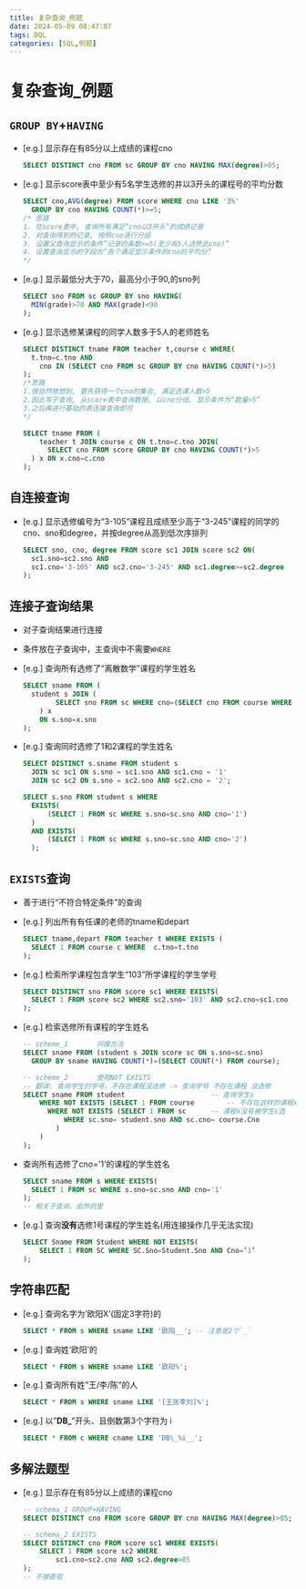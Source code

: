 ```yaml
---
title: 复杂查询_例题
date: 2024-05-09 08:47:07
tags: DQL
categories: [SQL,例题]
---
```


# 复杂查询_例题
## `GROUP BY`+`HAVING`

- [e.g.] 显示存在有85分以上成绩的课程cno

  ```sql
  SELECT DISTINCT cno FROM sc GROUP BY cno HAVING MAX(degree)>85;
  ```
  <!-- more -->

- [e.g.] 显示score表中至少有5名学生选修的并以3开头的课程号的平均分数

  ```sql
  SELECT cno,AVG(degree) FROM score WHERE cno LIKE '3%'
  	GROUP BY cno HAVING COUNT(*)>=5;
  /* 思路
  1. 在score表中, 查询所有满足”cno以3开头”的成绩记录
  2. 对查询得到的记录, 按照cno进行分组
  3. 设置父查询显示的条件”记录的条数>=5(至少有5人选修此cno)”
  4. 设置查询显示的字段为”各个满足显示条件的cno的平均分”
  */
  ```

- [e.g.] 显示最低分大于70，最高分小于90,的sno列

  ```sql
  SELECT sno FROM sc GROUP BY sno HAVING(
  	MIN(grade)>70 AND MAX(grade)<90
  );
  ```

- [e.g.] 显示选修某课程的同学人数多于5人的老师姓名

  ```sql
  SELECT DISTINCT tname FROM teacher t,course c WHERE(
  	t.tno=c.tno AND
      cno IN (SELECT cno FROM sc GROUP BY cno HAVING COUNT(*)>5)
  );
  /*思路
  1.很自然地想到, 要先获得一个cno的集合, 满足选课人数>5
  2.因此写子查询, 从score表中查询数据, 以cno分组, 显示条件为”数量>5”
  3.之后再进行基础的表连接查询即可
  */
  ```

  ```sql
  SELECT tname FROM (
      teacher t JOIN course c ON t.tno=c.tno JOIN(
  		SELECT cno FROM score GROUP BY cno HAVING COUNT(*)>5
  	) x ON x.cno=c.cno
  );
  ```




## 自连接查询

- [e.g.] 显示选修编号为“3-105”课程且成绩至少高于“3-245”课程的同学的cno、sno和degree，并按degree从高到低次序排列

  ```sql
  SELECT sno, cno, degree FROM score sc1 JOIN score sc2 ON(
    sc1.sno=sc2.sno AND 
    sc1.cno='3-105' AND sc2.cno='3-245' AND sc1.degree>=sc2.degree
  );
  ```



## 连接子查询结果

- 对子查询结果进行连接

- 条件放在子查询中，主查询中不需要`WHERE`

- [e.g.] 查询所有选修了“离散数学”课程的学生姓名

  ```sql
  SELECT sname FROM (
  	student s JOIN (
          SELECT sno FROM sc WHERE cno=(SELECT cno FROM course WHERE cname='离散数学')
      ) x
      ON s.sno=x.sno
  );
  ```

- [e.g.] 查询同时选修了1和2课程的学生姓名

  ```sql
  SELECT DISTINCT s.sname FROM student s
  	JOIN sc sc1 ON s.sno = sc1.sno AND sc1.cno = '1'
  	JOIN sc sc2 ON s.sno = sc2.sno AND sc2.cno = '2';
  ```

  ```sql
  SELECT s.sno FROM student s WHERE
    EXISTS(
	    (SELECT 1 FROM sc WHERE s.sno=sc.sno AND cno='1')
    )
    AND EXISTS(
	    (SELECT 1 FROM sc WHERE s.sno=sc.sno AND cno='2')
    );
  ```


## `EXISTS`查询

- 善于进行“不符合特定条件”的查询

- [e.g.] 列出所有有任课的老师的tname和depart

  ```sql
  SELECT tname,depart FROM teacher t WHERE EXISTS (
  	SELECT 1 FROM course c WHERE  c.tno=t.tno
  );
  ```

- [e.g.] 检索所学课程包含学生“103”所学课程的学生学号

  ```sql
  SELECT DISTINCT sno FROM score sc1 WHERE EXISTS(
  	SELECT 1 FROM score sc2 WHERE sc2.sno='103' AND sc2.cno=sc1.cno
  );
  ```

- [e.g.] 检索选修所有课程的学生姓名

  ```sql
  -- scheme_1		间接方法
  SELECT sname FROM (student s JOIN score sc ON s.sno=sc.sno)
  	GROUP BY sname HAVING COUNT(*)=(SELECT COUNT(*) FROM course);
  ```

  ```sql
  -- scheme_2		使用NOT EXISTS
  -- 翻译: 查询学生的学号，不存在课程没选修 -> 查询学号 不存在课程 没选修
  SELECT sname FROM student						-- 查询学生s
      WHERE NOT EXISTS (SELECT 1 FROM course		-- 不存在这样的课程x
      	WHERE NOT EXISTS (SELECT 1 FROM sc		-- 课程x没有被学生s选
      		WHERE sc.sno= student.sno AND sc.cno= course.Cno
          )
      )
  );
  ```

- 查询所有选修了cno='1'的课程的学生姓名

  ```sql
  SELECT sname FROM s WHERE EXISTS(
  	SELECT 1 FROM sc WHERE s.sno=sc.sno AND cno='1'
  );
  -- 相关子查询，由外向里
  ```

- [e.g.] 查询**没有**选修1号课程的学生姓名(用连接操作几乎无法实现)

  ```sql
  SELECT Sname FROM Student WHERE NOT EXISTS(
      SELECT 1 FROM SC WHERE SC.Sno=Student.Sno AND Cno=’1’
  );
  ```



## 字符串匹配

- [e.g.] 查询名字为’欧阳X’(固定3字符)的

  ```sql
  SELECT * FROM s WHERE sname LIKE '欧阳__'; -- 注意是2个`_`
  ```

- [e.g.] 查询姓‘欧阳’的

  ```sql
  SELECT * FROM s WHERE sname LIKE '欧阳%';
  ```

- [e.g.] 查询所有姓”王/李/陈”的人

  ```sql
  SELECT * FROM s WHERE sname LIKE '[王张李刘]%';
  ```

- [e.g.] 以”**DB_**”开头、且倒数第3个字符为 i

  ```sql
  SELECT * FROM c WHERE cname LIKE 'DB\_%i__';
  ```



## 多解法题型

- [e.g.] 显示存在有85分以上成绩的课程cno

  ```sql
  -- schema_1 GROUP+HAVING
  SELECT DISTINCT cno FROM score GROUP BY cno HAVING MAX(degree)>85;
  ```
  
  ```sql
  -- schema_2 EXISTS
  SELECT DISTINCT cno FROM score sc1 WHERE EXISTS(
      SELECT 1 FROM score sc2 WHERE
          sc1.cno=sc2.cno AND sc2.degree>85
  );
  -- 不够直观
  ```
